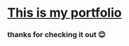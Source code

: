 # [This is my portfolio](https://chaaaarlang.github.io/my-portfolio/)
### thanks for checking it out 😊
